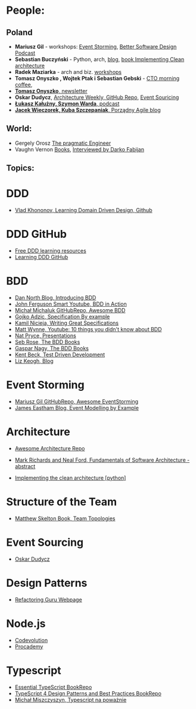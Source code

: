 # People:

## Poland
* <b>Mariusz Gil</b> - workshops: [Event Storming](https://github.com/mariuszgil/awesome-eventstorming), [Better Software Design Podcast](https://bettersoftwaredesign.pl/)
* <b>Sebastian Buczyński</b> - Python, arch, [blog](https://breadcrumbscollector.tech/), [book Implementing Clean architecture](https://cleanarchitecture.io/)
* <b>Radek Maziarka</b> - arch and biz. [workshops](https://radekmaziarka.pl/szkolenia-i-warsztaty)
* <b>Tomasz Onyszko , Wojtek Ptak i Sebastian Gebski</b> - [CTO morning coffee](https://open.spotify.com/show/1uqt9gA2hMIHFeqBlPLi37?si=f2cc44f4c0ee483d),
* [<b>Tomasz Onyszko</b>, newsletter](https://lnkd.in/dTeCxEnQ)  
* <b>Oskar Dudycz</b>, [Architecture Weekly, GitHub Repo](https://github.com/oskardudycz/ArchitectureWeekly), [Event Souricing](https://event-driven.io/)
* [<b>Łukasz Kałużny, Szymon Warda</b>, podcast](https://patoarchitekci.io/)
* [<b>Jacek Wieczorek, Kuba Szczepaniak</b>, Porządny Agile blog](https://porzadnyagile.pl/)

## World:
* Gergely Orosz [The pragmatic Engineer](https://blog.pragmaticengineer.com/)
* Vaughn Vernon
[Books](https://kalele.io/books/), [Interviewed by Darko Fabijan](https://semaphoreci.com/blog/vaughn-vernon-domain-driven-design)


## Topics:

# DDD
* [Vlad Khononov, Learning Domain Driven Design, Github](https://github.com/vladikk/learning-ddd)

# DDD GitHub
* [Free DDD learning resources](https://github.com/ddd-crew/free-ddd-learning-resource)
* [Learning DDD GitHub](https://github.com/cnb0/learning-ddd)

# BDD
* [Dan North Blog, Introducing BDD](https://dannorth.net/introducing-bdd/)
* [John Ferguson Smart Youtube, BDD in Action](https://www.youtube.com/watch?v=hdBxLZ8f82Y)
* [Michał Michaluk GitHubRepo, Awesome BDD](https://github.com/msz13/Awesome-BDD/blob/main/README.md)
* [Gojko Adzic, Specification By example](https://gojko.net/books/specification-by-example/)
* [Kamil Nicieja, Writing Great Specifications](https://www.manning.com/books/writing-great-specifications)
* [Matt Wynne, Youtube: 10 things you didn't know about BDD](https://www.youtube.com/watch?v=tS8glup8vhQ)
* [Nat Pryce, Presentations](https://speakerdeck.com/npryce/)
* [Seb Rose, The BDD Books](https://bddbooks.com/)
* [Gaspar Nagy, The BDD Books](https://bddbooks.com/)
* [Kent Beck, Test Driven Development](https://www.amazon.com/Test-Driven-Development-Kent-Beck/dp/0321146530/ref=as_li_ss_tl?ie=UTF8&qid=1538560933&sr=8-1&keywords=test+driven+development+kent+beck&linkCode=sl1&tag=springguru-20&linkId=429f4a7a3b934726b3776795a9b2abb2&language=en_US)
* [Liz Keogh, Blog](https://lizkeogh.com/behaviour-driven-development/)


# Event Storming
* [Mariusz Gil GitHubRepo, Awesome EventStorming](https://github.com/mariuszgil/awesome-eventstorming)
* [James Eastham Blog, Event Modelling by Example](https://jameseastham.co.uk/post/software-development/event-modelling-by-example/)

# Architecture
* [Awesome Architecture Repo](https://awesome-architecture.com/)

* [Mark Richards and Neal Ford, Fundamentals of Software Architecture - abstract](https://yoan-thirion.gitbook.io/knowledge-base/software-architecture/fundamentals-of-software-architecture)
* [Implementing the clean architecture [python] ](https://cleanarchitecture.io/)

# Structure of the Team
* [Matthew Skelton Book, Team Topologies](https://awesome-architecture.com/)

# Event Sourcing
* [Oskar Dudycz](https://event-driven.io/)

# Design Patterns
* [Refactoring Guru Webpage](https://refactoring.guru/design-patterns/examples)

# Node.js
* [Codevolution](https://www.youtube.com/watch?v=LAUi8pPlcUM&list=PLC3y8-rFHvwh8shCMHFA5kWxD9PaPwxaY)
* [Procademy](https://www.youtube.com/watch?v=5eaBOxXABkU&list=PL1BztTYDF-QPdTvgsjf8HOwO4ZVl_LhxS)

# Typescript
* [Essential TypeScript BookRepo](https://github.com/Apress/essential-typescript-4)
* [TypeScript 4 Design Patterns and Best Practices BookRepo](https://github.com/PacktPublishing/TypeScript-4-Design-Patterns-and-Best-Practices)
* [Michał Miszczyszyn, Typescript na poważnie](https://typescriptnapowaznie.pl/)
